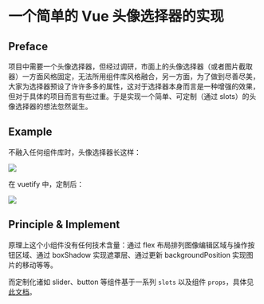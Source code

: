 # 一个简单的 Vue 头像选择器的实现

## Preface

项目中需要一个头像选择器，但经过调研，市面上的头像选择器（或者图片截取器）一方面风格固定，无法所用组件库风格融合，另一方面，为了做到尽善尽美，大家为选择器预设了许许多多的属性，这对于选择器本身而言是一种增强的效果，但对于具体的项目而言有些过重。于是实现一个简单、可定制（通过 slots）的头像选择器的想法忽然诞生。

## Example

不融入任何组件库时，头像选择器长这样：

![](assets/plain.gif)

在 vuetify 中，定制后：

![](assets/in-vuetify.gif)

## Principle & Implement

原理上这个小组件没有任何技术含量：通过 flex 布局排列图像编辑区域与操作按钮区域、通过 boxShadow 实现遮罩层、通过更新 backgroundPosition 实现图片的移动等等。

而定制化诸如 slider、button 等组件基于一系列 `slots` 以及组件 `props`，具体见[此文档](https://github.com/taoqingqiu/vue-plain-avatar-uploader/tree/main/src/components)。



